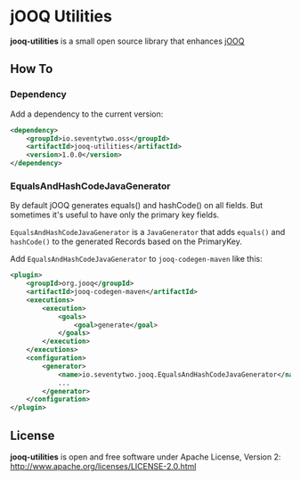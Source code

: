 # jOOQ Utilities

**jooq-utilities** is a small open source library that enhances [jOOQ](https://www.jooq.org)

## How To

### Dependency 

Add a dependency to the current version:

```xml
<dependency>
    <groupId>io.seventytwo.oss</groupId>
    <artifactId>jooq-utilities</artifactId>
    <version>1.0.0</version>
</dependency>
```

### EqualsAndHashCodeJavaGenerator

By default jOOQ generates equals() and hashCode() on all fields. But sometimes it's useful to have only the primary key fields. 

`EqualsAndHashCodeJavaGenerator` is a `JavaGenerator` that adds `equals()` and `hashCode()` to the generated Records 
based on the PrimaryKey.

Add `EqualsAndHashCodeJavaGenerator` to `jooq-codegen-maven` like this: 

```xml
<plugin>
    <groupId>org.jooq</groupId>
    <artifactId>jooq-codegen-maven</artifactId>
    <executions>
        <execution>
            <goals>
                <goal>generate</goal>
            </goals>
        </execution>
    </executions>
    <configuration>
        <generator>
            <name>io.seventytwo.jooq.EqualsAndHashCodeJavaGenerator</name>
            ... 
        </generator>
    </configuration>
</plugin>
```

## License
**jooq-utilities** is open and free software under Apache License, Version 2: http://www.apache.org/licenses/LICENSE-2.0.html
